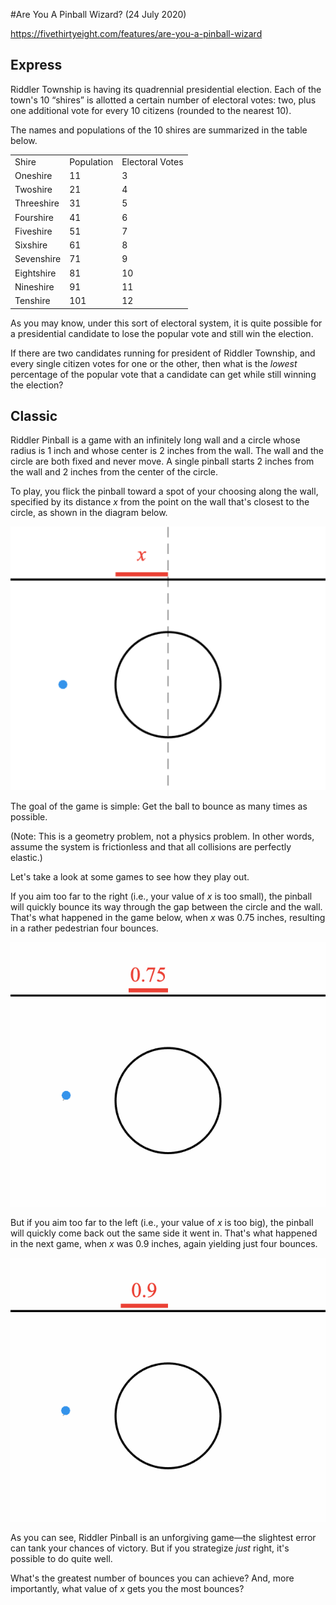 #Are You A Pinball Wizard? (24 July 2020)

https://fivethirtyeight.com/features/are-you-a-pinball-wizard

## Express

Riddler Township is having its quadrennial presidential election.
Each of the town's 10 “shires” is allotted a certain number of electoral votes: two, plus one additional vote for every 10 citizens (rounded to the nearest 10).

The names and populations of the 10 shires are summarized in the table below.

<table>
<tr><td>Shire</td><td>Population</td><td>Electoral Votes</td></tr>
<tr><td>Oneshire</td><td>11</td><td>3</td></tr>
<tr><td>Twoshire</td><td>21</td><td>4</td></tr>
<tr><td>Threeshire</td><td>31</td><td>5</td></tr>
<tr><td>Fourshire</td><td>41</td><td>6</td></tr>
<tr><td>Fiveshire</td><td>51</td><td>7</td></tr>
<tr><td>Sixshire</td><td>61</td><td>8</td></tr>
<tr><td>Sevenshire</td><td>71</td><td>9</td></tr>
<tr><td>Eightshire</td><td>81</td><td>10</td></tr>
<tr><td>Nineshire</td><td>91</td><td>11</td></tr>
<tr><td>Tenshire</td><td>101</td><td>12</td></tr>
</table>

As you may know, under this sort of electoral system, it is quite possible for a presidential candidate to lose the popular vote and still win the election.

If there are two candidates running for president of Riddler Township, and every single citizen votes for one or the other, then what is the *lowest* percentage of the popular vote that a candidate can get while still winning the election?


## Classic

Riddler Pinball is a game with an infinitely long wall and a circle whose radius is 1 inch and whose center is 2 inches from the wall.
The wall and the circle are both fixed and never move.
A single pinball starts 2 inches from the wall and 2 inches from the center of the circle.

To play, you flick the pinball toward a spot of your choosing along the wall, specified by its distance *x* from the point on the wall that's closest to the circle, as shown in the diagram below.

![diagram](https://github.com/kennethaw88/Riddler/blob/master/2020-07-24/pinball_diagram.png)

The goal of the game is simple: Get the ball to bounce as many times as possible.

(Note: This is a geometry problem, not a physics problem.
In other words, assume the system is frictionless and that all collisions are perfectly elastic.)

Let's take a look at some games to see how they play out.

If you aim too far to the right (i.e., your value of *x* is too small), the pinball will quickly bounce its way through the gap between the circle and the wall.
That's what happened in the game below, when *x* was 0.75 inches, resulting in a rather pedestrian four bounces.

![richochet1](https://github.com/kennethaw88/Riddler/blob/master/2020-07-24/ricochet1.gif)

But if you aim too far to the left (i.e., your value of *x* is too big), the pinball will quickly come back out the same side it went in.
That's what happened in the next game, when *x* was 0.9 inches, again yielding just four bounces.

![richochet2](https://github.com/kennethaw88/Riddler/blob/master/2020-07-24/ricochet2.gif)

As you can see, Riddler Pinball is an unforgiving game—the slightest error can tank your chances of victory.
But if you strategize *just* right, it's possible to do quite well.

What's the greatest number of bounces you can achieve?
And, more importantly, what value of *x* gets you the most bounces?


